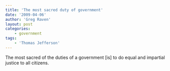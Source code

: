 ```yaml
---
title: 'The most sacred duty of government'
date: '2009-04-06'
author: 'Greg Raven'
layout: post
categories:
    - government
tags:
    - 'Thomas Jefferson'
---
```


The most sacred of the duties of a government \[is\] to do equal and impartial justice to all citizens.